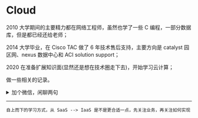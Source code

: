 # Cloud

2010 大学期间的主要精力都在网络工程师，虽然也学了一些 C 编程，一部分数据库，但是都已经还给老师；

2014 大学毕业，在 Cisco TAC 做了 6 年技术售后支持，主要方向是 catalyst 园区网、nexus 数据中心和 ACI solution support；

2020 在准备扩展知识面(显然还是想在技术圈走下去)，开始学习云计算；

做一些相关的记录。

<details>
    <summary> 加个微信，闲聊两句 </summary>
    <img src="https://tva1.sinaimg.cn/large/00831rSTgy1gdog9ekd70j30u012v42w.jpg" style="zoom:30%" alt="微信-扫一扫添加好友" />
</details>


---

`自上而下的学习方式，从 SaaS --> IaaS 是不是更合适一点，先关注业务，再关注如何实现`
